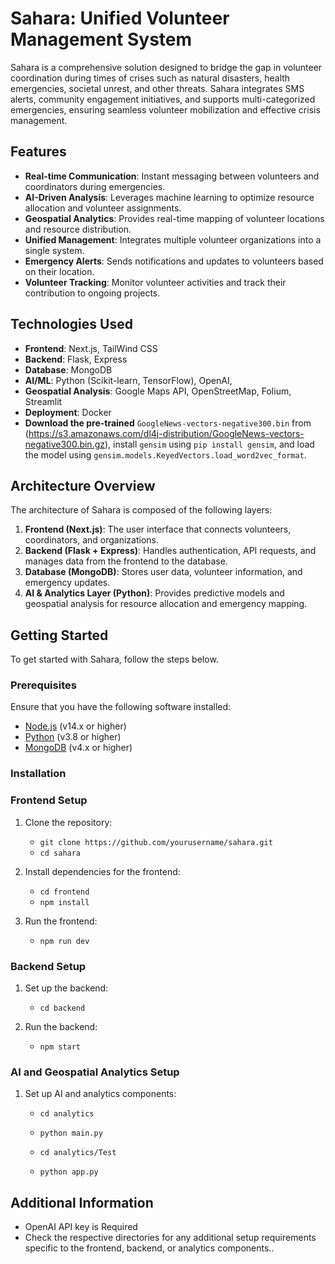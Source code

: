 # Sahara: Unified Volunteer Management System

Sahara is a comprehensive solution designed to bridge the gap in volunteer coordination during times of crises such as natural disasters, health emergencies, societal unrest, and other threats. Sahara integrates SMS alerts, community engagement initiatives, and supports multi-categorized emergencies, ensuring seamless volunteer mobilization and effective crisis management.


## Features
- **Real-time Communication**: Instant messaging between volunteers and coordinators during emergencies.
- **AI-Driven Analysis**: Leverages machine learning to optimize resource allocation and volunteer assignments.
- **Geospatial Analytics**: Provides real-time mapping of volunteer locations and resource distribution.
- **Unified Management**: Integrates multiple volunteer organizations into a single system.
- **Emergency Alerts**: Sends notifications and updates to volunteers based on their location.
- **Volunteer Tracking**: Monitor volunteer activities and track their contribution to ongoing projects.

## Technologies Used
- **Frontend**: Next.js, TailWind CSS
- **Backend**: Flask, Express
- **Database**: MongoDB
- **AI/ML**: Python (Scikit-learn, TensorFlow), OpenAI, 
- **Geospatial Analysis**: Google Maps API, OpenStreetMap, Folium, Streamlit
- **Deployment**: Docker
- **Download the pre-trained** `GoogleNews-vectors-negative300.bin` from (https://s3.amazonaws.com/dl4j-distribution/GoogleNews-vectors-negative300.bin.gz), install `gensim` using `pip install gensim`, and load the model using `gensim.models.KeyedVectors.load_word2vec_format`.


## Architecture Overview
The architecture of Sahara is composed of the following layers:
1. **Frontend (Next.js)**: The user interface that connects volunteers, coordinators, and organizations.
2. **Backend (Flask + Express)**: Handles authentication, API requests, and manages data from the frontend to the database.
3. **Database (MongoDB)**: Stores user data, volunteer information, and emergency updates.
4. **AI & Analytics Layer (Python)**: Provides predictive models and geospatial analysis for resource allocation and emergency mapping.

## Getting Started
To get started with Sahara, follow the steps below.

### Prerequisites
Ensure that you have the following software installed:
- [Node.js](https://nodejs.org/) (v14.x or higher)
- [Python](https://www.python.org/) (v3.8 or higher)
- [MongoDB](https://www.mongodb.com/) (v4.x or higher)

### Installation

### Frontend Setup

1. Clone the repository:
   - `git clone https://github.com/yourusername/sahara.git`
   - `cd sahara`

2. Install dependencies for the frontend:
   - `cd frontend`
   - `npm install`

3. Run the frontend:
   - `npm run dev`

### Backend Setup

1. Set up the backend:
   - `cd backend`

2. Run the backend:
   - `npm start`

### AI and Geospatial Analytics Setup

1. Set up AI and analytics components:
   - `cd analytics`
   - `python main.py`

   - `cd analytics/Test`
   - `python app.py`

## Additional Information

- OpenAI API key is Required
- Check the respective directories for any additional setup requirements specific to the frontend, backend, or analytics components..
